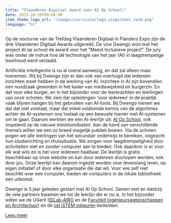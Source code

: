 ```yaml
---
title: "Vlaanderen Digitaal Award voor AI Op School!"
date: 2023-10-26T09:00:00
item_theme_logo_url: "/images/curricula/logo_aiopschool_rond.png"
language: "nl"
---
```


Op de nocturne van de Trefdag Vlaanderen Digitaal in Flanders Expo zijn de drie Vlaanderen Digitaal Awards uitgereikt. 
De vzw Dwengo won met het project AI op school de award voor het “Meest Inclusieve project”. 
De jury was onder de indruk hoe dé technologie van het jaar (AI) in laagdrempelige lesinhoud werd vertaald.  

Artificiële intelligentie is nu al overal aanwezig, en dat zal alleen maar toenemen.
Wij bij Dwengo zijn er dan ook van overtuigd dat iedereen inzichten moet hebben in de werking van AI. Inzichten in AI zijn bovendien een noodzaak geworden in het kader van mediawijsheid en burgerzin. En dat voor elke burger, en in het bijzonder voor de leerkrachten en leerlingen van onze scholen. 
We zien dat opleidingen ‘voor iedereen’ in de praktijk vaak blijven hangen bij het gebruiken van AI-tools. Bij Dwengo menen we dat dat niet volstaat, maar dat enkel voldoende kennis van de algoritmes achter de AI-systemen ons toelaat op een bewuste manier met AI-systemen om te gaan.
Daarom werkten we een AI-leerlijn uit: [AI Op School](https://aiopschool.dwengo.org/), ook inspelend op de nieuwe minimumdoelen. 
Aan de hand van verschillende thema’s willen we een zo breed mogelijk publiek boeien. 
Via de scholen pogen we alle leerlingen van het secundair onderwijs te bereiken, ongeacht hun studierichting en thuissituatie. 
We zorgen voor laagdrempeligheid door activiteiten met en zonder computer aan te bieden. Ook daardoor is er voor elk wat wils en is het voor iedereen haalbaar.
De leerlijn is gratis beschikbaar op onze website en kan door iedereen doorlopen worden, ook door jou. 
Onze leerlijn kan daarom ingezet worden voor levenslang leren, op eigen initiatief of door elke organisatie die dat wil. 
Voor wie zelf niet beschikt over een computer, bieden de computers in de lokale bibliotheek een uitkomst.

Dwengo is 5 jaar geleden gestart met AI Op School. Samen met en dankzij de vele partners kwamen we tot de leerlijn die er nu is. 
In het bijzonder willen we de UGent ([IDLab-AIRO](https://airo.ugent.be/) en de [Faculteit Ingenieurswetenschappen en Architectuur](https://www.ugent.be/ea/nl)) en de [cel iSTEM inkleuren](https://istem.be/) bedanken. 

[Lees meer](https://www.vlaanderen.be/digitaal-vlaanderen/nieuwsberichten/ai-op-school-erfgoeddigitalisering-en-uitwisselingsplatform-winnen-de-vlaanderen-digitaal-awards)
